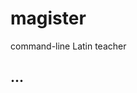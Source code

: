# magister
command-line Latin teacher

<!-- TODO: Add fancy bagdes -->

## ...

<!-- TODO: Remember about gif in README --> 

